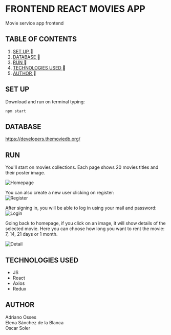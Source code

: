 # FRONTEND REACT MOVIES APP
Movie service app frontend
## TABLE OF CONTENTS
1. [ SET UP ](#inst) :rocket:
2. [ DATABASE ](#be) :rocket:
3. [ RUN ](#run) :rocket:
4. [ TECHNOLOGIES USED ](#tech) :rocket:
5. [ AUTHOR ](#author) :rocket:

<a name="inst"></a>
## SET UP
Download and run on terminal typing:
```
npm start
```


<a name="be"></a>
## DATABASE
https://developers.themoviedb.org/

<a name="run"></a>
## RUN
You'll start on movies collections. Each page shows 20 movies titles and their poster image.<br/> 

![Homepage](https://i.ibb.co/TRLjDjF/mainmenu.png)

You can also create a new user clicking on register: <br/>
![Register](https://i.ibb.co/1sFLfKW/Register.png)

After signing in, you will be able to log in using your mail and password: <br/>
![Login](https://i.ibb.co/P6CCgYy/login.png)

Going back to homepage, if you click on an image, it will show details of the selected movie. Here you can choose how long you want to rent the movie: 7, 14, 21 days or 1 month.<br/> 

![Detail](https://i.ibb.co/dBsfKMM/Detail.png)






<a name="tech"></a>
## TECHNOLOGIES USED
- JS
- React
- Axios
- Redux

<a name="author"></a>
## AUTHOR
Adriano Osses <br>
Elena Sánchez de la Blanca  <br>
Oscar Soler  <br>
